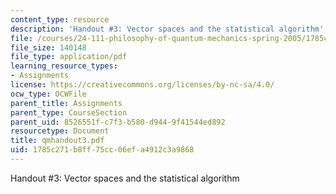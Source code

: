 ```yaml
---
content_type: resource
description: 'Handout #3: Vector spaces and the statistical algorithm'
file: /courses/24-111-philosophy-of-quantum-mechanics-spring-2005/1785c271b8ff75cc06efa4912c3a9868_qmhandout3.pdf
file_size: 140148
file_type: application/pdf
learning_resource_types:
- Assignments
license: https://creativecommons.org/licenses/by-nc-sa/4.0/
ocw_type: OCWFile
parent_title: Assignments
parent_type: CourseSection
parent_uid: 8526551f-c7f3-b580-d944-9f41544ed892
resourcetype: Document
title: qmhandout3.pdf
uid: 1785c271-b8ff-75cc-06ef-a4912c3a9868
---
```

Handout #3: Vector spaces and the statistical algorithm